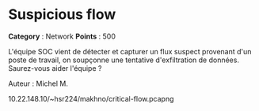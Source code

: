 # Suspicious flow

**Category** : Network
**Points** : 500

L'équipe SOC vient de détecter et capturer un flux suspect provenant d'un poste de travail, on soupçonne une tentative d'exfiltration de données. Saurez-vous aider l'équipe ?

Auteur : Michel M.

10.22.148.10/~hsr224/makhno/critical-flow.pcapng



